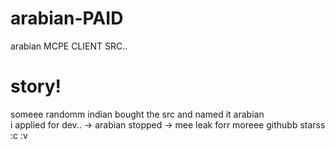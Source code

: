 # arabian-PAID
arabian MCPE CLIENT SRC..
# story! 
someee randomm indian bought the src and named it arabian  
i applied for dev.. -> arabian stopped -> mee leak forr moreee githubb starss :c :v  
